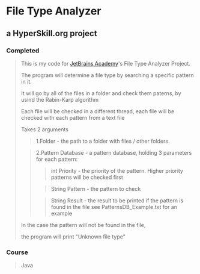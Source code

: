 # File Type Analyzer #
## a HyperSkill.org project ##
### Completed ###

> This is my code for [JetBrains Academy](https://hyperskill.org/)'s File Type Analyzer Project.
>
> The program will determine a file type by searching a specific pattern in it.
>
> It will go by all of the files in a folder and check them paterns, by usind the Rabin-Karp algorithm
>
>
> Each file will be checked in a different thread, each file will be checked with each pattern from a text file
>
> Takes 2 arguments
>
>> 1.Folder - the path to a folder with files / other folders.
>
>> 2.Pattern Database - a pattern database, holding 3 parameters for each pattern:
>>
>>> int Priority - the priority of the pattern. Higher priority patterns will be checked first
>>
>>> String Pattern - the pattern to check
>>
>>> String Result - the result to be printed if the pattern is found in the file
>> see PatternsDB_Example.txt for an example
>
> In the case the pattern will not be found in the file,
>
> the program will print "Unknown file type"


### Course ###

> Java

